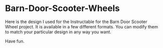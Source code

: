 # Barn-Door-Scooter-Wheels

Here is the design I used for the Instructable for the Barn Door Scooter Wheel project. It is available in a few different formats. You can modify them to match your particular design in any way you want.

Have fun.
